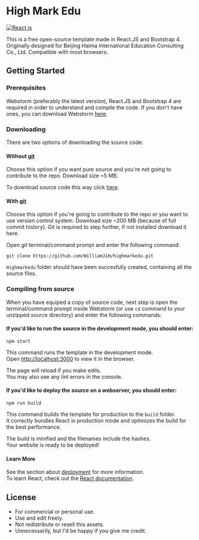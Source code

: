 # High Mark Edu
[![React.js](https://img.shields.io/badge/language-React.js-ff69b4?style=plastic)](https://reactjs.org/)

This is a free open-source template made in React.JS and Bootstrap 4. Originally designed for Beijing Haima International Education Consulting Co., Ltd. Compatible with most browsers.

## Getting Started

### Prerequisites
Webstorm (preferably the latest version), React.JS and Bootstrap 4 are required in order to understand and compile the code. If you don't have ones, you can download Webstorm [here](https://www.jetbrains.com/webstorm/).

### Downloading
There are two options of downloading the source code:

#### Without [git](https://git-scm.com/)
Choose this option if you want pure source and you're not going to contribute to the repo. Download size ~5 MB.

To download source code this way click [here](https://github.com/WilliamJiH/highmarkedu/archive/master.zip).

#### With [git](https://git-scm.com/)
Choose this option if you're going to contribute to the repo or you want to use version control system. Download size ~200 MB (because of full commit history). Git is required to step further, if not installed download it here.

Open git terminal/command prompt and enter the following command:
```
git clone https://github.com/WilliamJiH/highmarkedu.git
```
`Highmarkedu` folder should have been succesfully created, containing all the source files.

### Compiling from source
When you have equiped a copy of source code, next step is open the terminal/command prompt inside Webstorm (or use `cd` command to your unzipped source directory) and enter the following commands:

#### If you'd like to run the source in the development mode, you should enter:
```
npm start
```
This command runs the template in the development mode.<br />
Open [http://localhost:3000](http://localhost:3000) to view it in the browser.

The page will reload if you make edits.<br />
You may also see any lint errors in the console.

#### If you'd like to deploy the source on a webserver, you should enter:
```
npm run build
```
This command builds the template for production to the `build` folder.<br />
It correctly bundles React in production mode and optimizes the build for the best performance.

The build is minified and the filenames include the hashes.<br />
Your website is ready to be deployed!

#### Learn More
See the section about [deployment](https://facebook.github.io/create-react-app/docs/deployment) for more information.<br />
To learn React, check out the [React documentation](https://reactjs.org/).

## License
* For commercial or personal use.
* Use and edit freely.
* Not redistribute or resell this assets.
* Unnecessarily, but I'd be happy if you give me credit.
